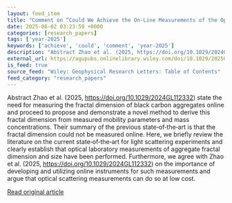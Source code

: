 ```yaml
---
layout: feed_item
title: "Comment on “Could We Achieve the On‐Line Measurements of the Optical Fractal Dimensions of Black Carbon?” by G. Zhao, M. Hu, W. Lin, Y. Kuang, J. Sun,L. Zeng, and C. Zhao"
date: 2025-06-02 03:23:59 +0000
categories: [research_papers]
tags: ['year-2025']
keywords: ['achieve', 'could', 'comment', 'year-2025']
description: "Abstract Zhao et al. (2025, https://doi.org/10.1029/2024GL112332) state the need for measuring the fractal dimension of black carbon aggregates online and pr..."
external_url: https://agupubs.onlinelibrary.wiley.com/doi/10.1029/2025GL116124?af=R
is_feed: true
source_feed: "Wiley: Geophysical Research Letters: Table of Contents"
feed_category: "research_papers"
---
```


Abstract Zhao et al. (2025, https://doi.org/10.1029/2024GL112332) state the need for measuring the fractal dimension of black carbon aggregates online and proceed to propose and demonstrate a novel method to derive this fractal dimension from measured mobility parameters and mass concentrations. Their summary of the previous state‐of‐the‐art is that the fractal dimension could not be measured online. Here, we briefly review the literature on the current state‐of‐the‐art for light scattering experiments and clearly establish that optical laboratory measurements of aggregate fractal dimension and size have been performed. Furthermore, we agree with Zhao et al. (2025, https://doi.org/10.1029/2024GL112332) on the importance of developing and utilizing online instruments for such measurements and argue that optical scattering measurements can do so at low cost.

[Read original article](https://agupubs.onlinelibrary.wiley.com/doi/10.1029/2025GL116124?af=R)
